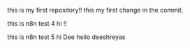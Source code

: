 this is my first repository!!
this my first change in the commit.

this is n8n test 4
hi !!

this is n8n test 5
hi Dee
hello deeshreyas

